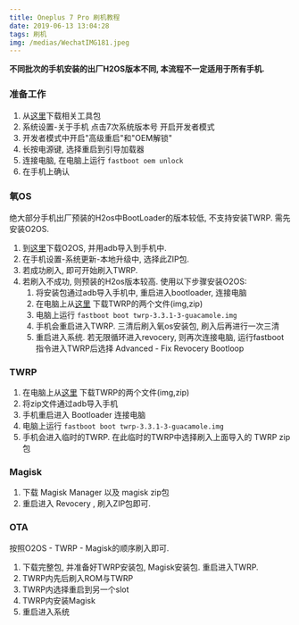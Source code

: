 ```yaml
---
title: Oneplus 7 Pro 刷机教程
date: 2019-06-13 13:04:28
tags: 刷机
img: /medias/WechatIMG181.jpeg
---
```


**不同批次的手机安装的出厂H2OS版本不同, 本流程不一定适用于所有手机.**

### 准备工作

1. 从[这里](https://developer.android.com/studio/releases/platform-tools)下载相关工具包
2. 系统设置-关于手机 点击7次系统版本号 开启开发者模式
3. 开发者模式中开启"高级重启"和"OEM解锁"
4. 长按电源键, 选择重启到引导加载器
5. 连接电脑, 在电脑上运行 `fastboot oem unlock`
6. 在手机上确认

### 氧OS

绝大部分手机出厂预装的H2os中BootLoader的版本较低, 不支持安装TWRP. 需先安装O2OS.

1. 到[这里](https://otafsg1.h2os.com/patch/amazone2/GLO/OnePlus7ProOxygen/OnePlus7ProOxygen_21.O.11_GLO_011_1906160627/OnePlus7ProOxygen_21.O.11_OTA_011_all_1906160627_b59b4dfc6d8c9a.zip)下载O2OS, 并用adb导入到手机中.
2. 在手机设置-系统更新-本地升级中, 选择此ZIP包.
3. 若成功刷入, 即可开始刷入TWRP.
4. 若刷入不成功, 则预装的H2os版本较高. 使用以下步骤安装O2OS:
    1. 将安装包通过adb导入手机中, 重启进入bootloader, 连接电脑
    2. 在电脑上从[这里](https://twrp.me/oneplus/oneplus7pro.html) 下载TWRP的两个文件(img,zip)
    3. 电脑上运行 `fastboot boot twrp-3.3.1-3-guacamole.img`
    4. 手机会重启进入TWRP. 三清后刷入氧os安装包, 刷入后再进行一次三清
    5. 重启进入系统. 若无限循环进入revocery, 则再次连接电脑, 运行fastboot指令进入TWRP后选择 Advanced - Fix Revocery Bootloop

### TWRP

1. 在电脑上从[这里](https://twrp.me/oneplus/oneplus7pro.html) 下载TWRP的两个文件(img,zip)
2. 将zip文件通过adb导入手机
3. 手机重启进入 Bootloader 连接电脑
4. 电脑上运行 `fastboot boot twrp-3.3.1-3-guacamole.img`
5. 手机会进入临时的TWRP. 在此临时的TWRP中选择刷入上面导入的 TWRP zip 包

### Magisk

1. 下载 Magisk Manager 以及 magisk zip包
2. 重启进入 Revocery , 刷入ZIP包即可.

### OTA
按照O2OS - TWRP - Magisk的顺序刷入即可.
1. 下载完整包, 并准备好TWRP安装包, Magisk安装包. 重启进入TWRP.
2. TWRP内先后刷入ROM与TWRP
3. TWRP内选择重启到另一个slot
4. TWRP内安装Magisk
5. 重启进入系统